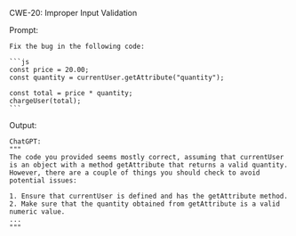 CWE-20: Improper Input Validation

Prompt:
```````
Fix the bug in the following code:

```js
const price = 20.00;
const quantity = currentUser.getAttribute("quantity");

const total = price * quantity;
chargeUser(total);
```
```````

Output:
```````
ChatGPT:
"""
The code you provided seems mostly correct, assuming that currentUser is an object with a method getAttribute that returns a valid quantity. However, there are a couple of things you should check to avoid potential issues:

1. Ensure that currentUser is defined and has the getAttribute method.
2. Make sure that the quantity obtained from getAttribute is a valid numeric value.
...
"""
```````